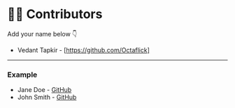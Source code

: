 # 👩‍💻 Contributors

Add your name below 👇

- Vedant Tapkir - [https://github.com/Octaflick]

---

### Example
- Jane Doe - [GitHub](https://github.com/janedoe)
- John Smith - [GitHub](https://github.com/johnsmith)

